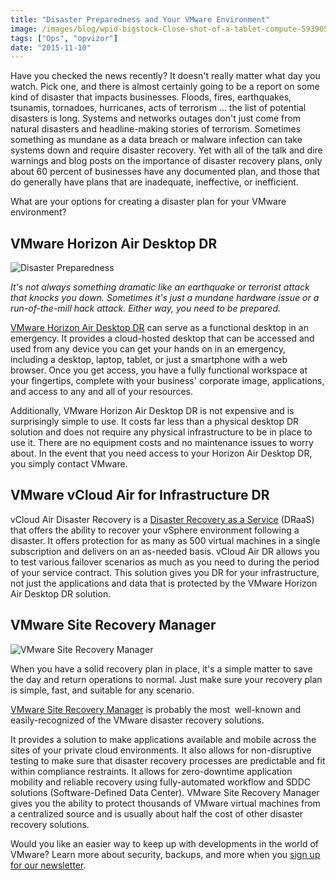 ```yaml
---
title: "Disaster Preparedness and Your VMware Environment"
image: /images/blog/wpid-bigstock-Close-shot-of-a-tablet-compute-59390588.jpg
tags: ["Ops", "opvizor"]
date: "2015-11-10"
---
```


Have you checked the news recently? It doesn't really matter what day you watch. Pick one, and there is almost certainly going to be a report on some kind of disaster that impacts businesses. Floods, fires, earthquakes, tsunamis, tornadoes, hurricanes, acts of terrorism ... the list of potential disasters is long. Systems and networks outages don't just come from natural disasters and headline-making stories of terrorism. Sometimes something as mundane as a data breach or malware infection can take systems down and require disaster recovery. Yet with all of the talk and dire warnings and blog posts on the importance of disaster recovery plans, only about 60 percent of businesses have any documented plan, and those that do generally have plans that are inadequate, ineffective, or inefficient.

What are your options for creating a disaster plan for your VMware environment?

## VMware Horizon Air Desktop DR

![Disaster Preparedness](/images/blog/wpid-bigstock-Close-shot-of-a-tablet-compute-59390588.jpg)

_It's not always something dramatic like an earthquake or terrorist attack that knocks you down. Sometimes it's just a mundane hardware issue or a run-of-the-mill hack attack. Either way, you need to be prepared._

[VMware Horizon Air Desktop DR](https://blogs.vmware.com/euc/2015/02/keep-workforce-productive-even-disaster-strikes.html "VMware Horizon Air Desktop DR") can serve as a functional desktop in an emergency. It provides a cloud-hosted desktop that can be accessed and used from any device you can get your hands on in an emergency, including a desktop, laptop, tablet, or just a smartphone with a web browser. Once you get access, you have a fully functional workspace at your fingertips, complete with your business' corporate image, applications, and access to any and all of your resources.

Additionally, VMware Horizon Air Desktop DR is not expensive and is surprisingly simple to use. It costs far less than a physical desktop DR solution and does not require any physical infrastructure to be in place to use it. There are no equipment costs and no maintenance issues to worry about. In the event that you need access to your Horizon Air Desktop DR, you simply contact VMware.

## VMware vCloud Air for Infrastructure DR 

vCloud Air Disaster Recovery is a [Disaster Recovery as a Service](https://www.vmware.com/cloud-services/infrastructure/vcloud-air-disaster-recovery "Disaster Recovery as a Service") (DRaaS) that offers the ability to recover your vSphere environment following a disaster. It offers protection for as many as 500 virtual machines in a single subscription and delivers on an as-needed basis. vCloud Air DR allows you to test various failover scenarios as much as you need to during the period of your service contract. This solution gives you DR for your infrastructure, not just the applications and data that is protected by the VMware Horizon Air Desktop DR solution.

## VMware Site Recovery Manager

![VMware Site Recovery Manager](/images/blog/wpid-bigstock-Central-park-at-sunny-day-New-85898525.jpg)

When you have a solid recovery plan in place, it's a simple matter to save the day and return operations to normal. Just make sure your recovery plan is simple, fast, and suitable for any scenario.

[VMware Site Recovery Manager](http://www.vmware.com/products/site-recovery-manager "VMware Site Recovery Manager") is probably the most  well-known and easily-recognized of the VMware disaster recovery solutions. 

It provides a solution to make applications available and mobile across the sites of your private cloud environments. It also allows for non-disruptive testing to make sure that disaster recovery processes are predictable and fit within compliance restraints. It allows for zero-downtime application mobility and reliable recovery using fully-automated workflow and SDDC solutions (Software-Defined Data Center). VMware Site Recovery Manager gives you the ability to protect thousands of VMware virtual machines from a centralized source and is usually about half the cost of other disaster recovery solutions.

Would you like an easier way to keep up with developments in the world of VMware? Learn more about security, backups, and more when you [sign up for our newsletter](http://opvizor.us6.list-manage.com/subscribe?u=5e67b89e18341af0e8844b002&id=1e918cd24e "sign up for our newsletter").
